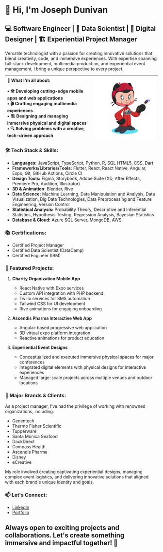
# 👋 Hi, I'm Joseph Dunivan
## 💻 Software Engineer | 🤖 Data Scientist | 🎨 Digital Designer | 🏗️ Experiential Project Manager

Versatile technologist with a passion for creating innovative solutions that blend creativity, code, and immersive experiences. With expertise spanning full-stack development, multimedia production, and experiential event management, I bring a unique perspective to every project.

| 🚀 What I'm all about: <br><br> • 🛠️ Developing cutting-edge mobile apps and web applications <br> • 🎬 Crafting engaging multimedia experiences <br> • 🏗️ Designing and managing immersive physical and digital spaces <br> • 🔍 Solving problems with a creative, tech-driven approach | <img src="octocat-1719971780153.png" alt="Joseph Dunivan" width="400"/> |
|:---|:---:|

### 🛠️ Tech Stack & Skills:

- **Languages:** JavaScript, TypeScript, Python, R, SQL HTML5, CSS, Dart
- **Frameworks/Libraries/Tools:** Flutter, React, React Native, Angular, Expo, Git, GitHub Actions, Circle CI
- **Design Tools:** Figma, Storybook, Adobe Suite (XD, After Effects, Premiere Pro, Audition, Illustrator)
- **3D & Animation:** Blender, Rive
- **Data Science:** Machine Learning, Data Manipulation and Analysis, Data Visualization, Big Data Technologies, Data Preprocessing and Feature Engineering, Version Control
- **Statistical Analysis:** Probability Theory, Descriptive and Inferential Statistics, Hypothesis Testing, Regression Analysis, Bayesian Statistics 
- **Database & Cloud:** Azure SQL Server, MongoDB, AWS

### 📚 Certifications:

- Certified Project Manager
- Certified Data Scientist (DataCamp)
- Certified Engineer (IBM)

### 🌟 Featured Projects:

1. **Charity Organization Mobile App**
   - React Native with Expo services
   - Custom API integration with PHP backend
   - Twilio services for SMS automation
   - Tailwind CSS for UI development
   - Rive animations for engaging onboarding

2. **Ascendis Pharma Interactive Web App**
   - Angular-based progressive web application
   - 3D virtual expo platform integration
   - Reactive animations for product education

3. **Experiential Event Designs**
   - Conceptualized and executed immersive physical spaces for major conferences
   - Integrated digital elements with physical designs for interactive experiences
   - Managed large-scale projects across multiple venues and outdoor locations

### 🏢 Major Brands & Clients:

As a project manager, I've had the privilege of working with renowned organizations, including:

- Genentech
- Thermo Fisher Scientific
- Tupperware
- Santa Monica Seafood
- DockDirect
- Compass Health
- Ascendis Pharma
- Disney
- eCreative

My role involved creating captivating experiential designs, managing complex event logistics, and delivering innovative solutions that aligned with each brand's unique identity and goals.

### 📫 Let's Connect:

- [LinkedIn](https://www.linkedin.com/in/jdunivan)
- [Portfolio](https://www.datacamp.com/portfolio/joey-dunivan)

## Always open to exciting projects and collaborations. Let's create something immersive and impactful together! 🚀
